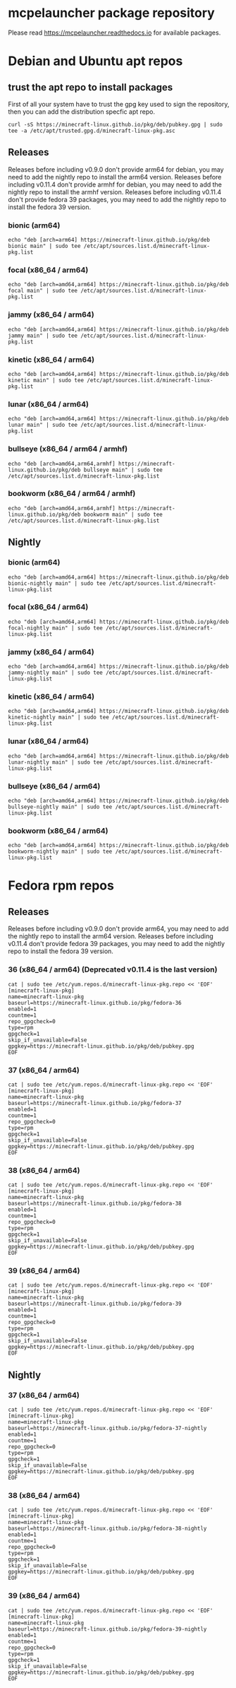 # mcpelauncher package repository

Please read https://mcpelauncher.readthedocs.io for available packages.

# Debian and Ubuntu apt repos

## trust the apt repo to install packages

First of all your system have to trust the gpg key used to sign the repository, then you can add the distribution specfic apt repo.

```
curl -sS https://minecraft-linux.github.io/pkg/deb/pubkey.gpg | sudo tee -a /etc/apt/trusted.gpg.d/minecraft-linux-pkg.asc
```

## Releases

Releases before including v0.9.0 don't provide arm64 for debian, you may need to add the nightly repo to install the arm64 version.
Releases before including v0.11.4 don't provide armhf for debian, you may need to add the nightly repo to install the armhf version.
Releases before including v0.11.4 don't provide fedora 39 packages, you may need to add the nightly repo to install the fedora 39 version.

### bionic (arm64)
```
echo "deb [arch=arm64] https://minecraft-linux.github.io/pkg/deb bionic main" | sudo tee /etc/apt/sources.list.d/minecraft-linux-pkg.list
```

### focal (x86_64 / arm64)
```
echo "deb [arch=amd64,arm64] https://minecraft-linux.github.io/pkg/deb focal main" | sudo tee /etc/apt/sources.list.d/minecraft-linux-pkg.list
```

### jammy (x86_64 / arm64)
```
echo "deb [arch=amd64,arm64] https://minecraft-linux.github.io/pkg/deb jammy main" | sudo tee /etc/apt/sources.list.d/minecraft-linux-pkg.list
```

### kinetic (x86_64 / arm64)
```
echo "deb [arch=amd64,arm64] https://minecraft-linux.github.io/pkg/deb kinetic main" | sudo tee /etc/apt/sources.list.d/minecraft-linux-pkg.list
```

### lunar (x86_64 / arm64)
```
echo "deb [arch=amd64,arm64] https://minecraft-linux.github.io/pkg/deb lunar main" | sudo tee /etc/apt/sources.list.d/minecraft-linux-pkg.list
```

### bullseye (x86_64 / arm64 / armhf)
```
echo "deb [arch=amd64,arm64,armhf] https://minecraft-linux.github.io/pkg/deb bullseye main" | sudo tee /etc/apt/sources.list.d/minecraft-linux-pkg.list
```

### bookworm (x86_64 / arm64 / armhf)
```
echo "deb [arch=amd64,arm64,armhf] https://minecraft-linux.github.io/pkg/deb bookworm main" | sudo tee /etc/apt/sources.list.d/minecraft-linux-pkg.list
```

## Nightly

### bionic (arm64)
```
echo "deb [arch=amd64,arm64] https://minecraft-linux.github.io/pkg/deb bionic-nightly main" | sudo tee /etc/apt/sources.list.d/minecraft-linux-pkg.list
```

### focal (x86_64 / arm64)
```
echo "deb [arch=amd64,arm64] https://minecraft-linux.github.io/pkg/deb focal-nightly main" | sudo tee /etc/apt/sources.list.d/minecraft-linux-pkg.list
```

### jammy (x86_64 / arm64)
```
echo "deb [arch=amd64,arm64] https://minecraft-linux.github.io/pkg/deb jammy-nightly main" | sudo tee /etc/apt/sources.list.d/minecraft-linux-pkg.list
```

### kinetic (x86_64 / arm64)
```
echo "deb [arch=amd64,arm64] https://minecraft-linux.github.io/pkg/deb kinetic-nightly main" | sudo tee /etc/apt/sources.list.d/minecraft-linux-pkg.list
```

### lunar (x86_64 / arm64)
```
echo "deb [arch=amd64,arm64] https://minecraft-linux.github.io/pkg/deb lunar-nightly main" | sudo tee /etc/apt/sources.list.d/minecraft-linux-pkg.list
```

### bullseye (x86_64 / arm64)
```
echo "deb [arch=amd64,arm64] https://minecraft-linux.github.io/pkg/deb bullseye-nightly main" | sudo tee /etc/apt/sources.list.d/minecraft-linux-pkg.list
```

### bookworm (x86_64 / arm64)
```
echo "deb [arch=amd64,arm64] https://minecraft-linux.github.io/pkg/deb bookworm-nightly main" | sudo tee /etc/apt/sources.list.d/minecraft-linux-pkg.list
```

# Fedora rpm repos

## Releases

Releases before including v0.9.0 don't provide arm64, you may need to add the nightly repo to install the arm64 version.
Releases before including v0.11.4 don't provide fedora 39 packages, you may need to add the nightly repo to install the fedora 39 version.

### 36 (x86_64 / arm64) (**Deprecated** v0.11.4 is the last version)
```
cat | sudo tee /etc/yum.repos.d/minecraft-linux-pkg.repo << 'EOF'
[minecraft-linux-pkg]
name=minecraft-linux-pkg
baseurl=https://minecraft-linux.github.io/pkg/fedora-36
enabled=1
countme=1
repo_gpgcheck=0
type=rpm
gpgcheck=1
skip_if_unavailable=False
gpgkey=https://minecraft-linux.github.io/pkg/deb/pubkey.gpg
EOF
```

### 37 (x86_64 / arm64)
```
cat | sudo tee /etc/yum.repos.d/minecraft-linux-pkg.repo << 'EOF'
[minecraft-linux-pkg]
name=minecraft-linux-pkg
baseurl=https://minecraft-linux.github.io/pkg/fedora-37
enabled=1
countme=1
repo_gpgcheck=0
type=rpm
gpgcheck=1
skip_if_unavailable=False
gpgkey=https://minecraft-linux.github.io/pkg/deb/pubkey.gpg
EOF
```

### 38 (x86_64 / arm64)
```
cat | sudo tee /etc/yum.repos.d/minecraft-linux-pkg.repo << 'EOF'
[minecraft-linux-pkg]
name=minecraft-linux-pkg
baseurl=https://minecraft-linux.github.io/pkg/fedora-38
enabled=1
countme=1
repo_gpgcheck=0
type=rpm
gpgcheck=1
skip_if_unavailable=False
gpgkey=https://minecraft-linux.github.io/pkg/deb/pubkey.gpg
EOF
```

### 39 (x86_64 / arm64)
```
cat | sudo tee /etc/yum.repos.d/minecraft-linux-pkg.repo << 'EOF'
[minecraft-linux-pkg]
name=minecraft-linux-pkg
baseurl=https://minecraft-linux.github.io/pkg/fedora-39
enabled=1
countme=1
repo_gpgcheck=0
type=rpm
gpgcheck=1
skip_if_unavailable=False
gpgkey=https://minecraft-linux.github.io/pkg/deb/pubkey.gpg
EOF
```
## Nightly

### 37 (x86_64 / arm64)
```
cat | sudo tee /etc/yum.repos.d/minecraft-linux-pkg.repo << 'EOF'
[minecraft-linux-pkg]
name=minecraft-linux-pkg
baseurl=https://minecraft-linux.github.io/pkg/fedora-37-nightly
enabled=1
countme=1
repo_gpgcheck=0
type=rpm
gpgcheck=1
skip_if_unavailable=False
gpgkey=https://minecraft-linux.github.io/pkg/deb/pubkey.gpg
EOF
```

### 38 (x86_64 / arm64)
```
cat | sudo tee /etc/yum.repos.d/minecraft-linux-pkg.repo << 'EOF'
[minecraft-linux-pkg]
name=minecraft-linux-pkg
baseurl=https://minecraft-linux.github.io/pkg/fedora-38-nightly
enabled=1
countme=1
repo_gpgcheck=0
type=rpm
gpgcheck=1
skip_if_unavailable=False
gpgkey=https://minecraft-linux.github.io/pkg/deb/pubkey.gpg
EOF
```

### 39 (x86_64 / arm64)
```
cat | sudo tee /etc/yum.repos.d/minecraft-linux-pkg.repo << 'EOF'
[minecraft-linux-pkg]
name=minecraft-linux-pkg
baseurl=https://minecraft-linux.github.io/pkg/fedora-39-nightly
enabled=1
countme=1
repo_gpgcheck=0
type=rpm
gpgcheck=1
skip_if_unavailable=False
gpgkey=https://minecraft-linux.github.io/pkg/deb/pubkey.gpg
EOF
```